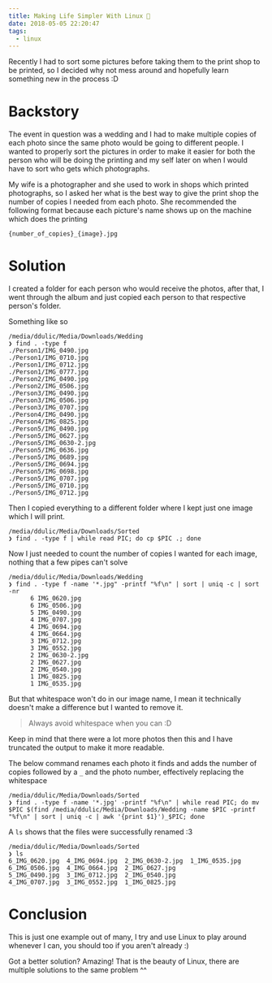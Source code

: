 ```yaml
---
title: Making Life Simpler With Linux 🐧
date: 2018-05-05 22:20:47
tags:
  - linux
---
```

Recently I had to sort some pictures before taking them to the print shop to be printed, so I decided why not mess around and hopefully learn something new in the process :D

<!-- more -->

# Backstory

The event in question was a wedding and I had to make multiple copies of each photo since the same photo would be going to different people.
I wanted to properly sort the pictures in order to make it easier for both the person who will be doing the printing and my self later on when I would have to sort who gets which photographs.

My wife is a photographer and she used to work in shops which printed photographs, so I asked her what is the best way to give the print shop the number of copies I needed from each photo. She recommended the following format because each picture's name shows up on the machine which does the printing

```
{number_of_copies}_{image}.jpg
```

# Solution

I created a folder for each person who would receive the photos, after that, I went through the album and just copied each person to that respective person's folder.

Something like so

```
/media/ddulic/Media/Downloads/Wedding
❯ find . -type f
./Person1/IMG_0490.jpg
./Person1/IMG_0710.jpg
./Person1/IMG_0712.jpg
./Person1/IMG_0777.jpg
./Person2/IMG_0490.jpg
./Person2/IMG_0506.jpg
./Person3/IMG_0490.jpg
./Person3/IMG_0506.jpg
./Person3/IMG_0707.jpg
./Person4/IMG_0490.jpg
./Person4/IMG_0825.jpg
./Person5/IMG_0490.jpg
./Person5/IMG_0627.jpg
./Person5/IMG_0630-2.jpg
./Person5/IMG_0636.jpg
./Person5/IMG_0689.jpg
./Person5/IMG_0694.jpg
./Person5/IMG_0698.jpg
./Person5/IMG_0707.jpg
./Person5/IMG_0710.jpg
./Person5/IMG_0712.jpg
```

Then I copied everything to a different folder where I kept just one image which I will print.

```
/media/ddulic/Media/Downloads/Sorted
❯ find . -type f | while read PIC; do cp $PIC .; done
```

Now I just needed to count the number of copies I wanted for each image, nothing that a few pipes can't solve

```
/media/ddulic/Media/Downloads/Wedding
❯ find . -type f -name '*.jpg" -printf "%f\n" | sort | uniq -c | sort -nr
      6 IMG_0620.jpg
      6 IMG_0506.jpg
      5 IMG_0490.jpg
      4 IMG_0707.jpg
      4 IMG_0694.jpg
      4 IMG_0664.jpg
      3 IMG_0712.jpg
      3 IMG_0552.jpg
      2 IMG_0630-2.jpg
      2 IMG_0627.jpg
      2 IMG_0540.jpg
      1 IMG_0825.jpg
      1 IMG_0535.jpg
```

But that whitespace won't do in our image name, I mean it technically doesn't make a difference but I wanted to remove it.

> Always avoid whitespace when you can :D

Keep in mind that there were a lot more photos then this and I have truncated the output to make it more readable.

The below command renames each photo it finds and adds the number of copies followed by a `_` and the photo number, effectively replacing the whitespace

```
/media/ddulic/Media/Downloads/Sorted
❯ find . -type f -name '*.jpg' -printf "%f\n" | while read PIC; do mv $PIC $(find /media/ddulic/Media/Downloads/Wedding -name $PIC -printf "%f\n" | sort | uniq -c | awk '{print $1}')_$PIC; done
```

A `ls` shows that the files were successfully renamed :3

```
/media/ddulic/Media/Downloads/Sorted
❯ ls
6_IMG_0620.jpg  4_IMG_0694.jpg  2_IMG_0630-2.jpg  1_IMG_0535.jpg
6_IMG_0506.jpg  4_IMG_0664.jpg  2_IMG_0627.jpg
5_IMG_0490.jpg  3_IMG_0712.jpg  2_IMG_0540.jpg
4_IMG_0707.jpg  3_IMG_0552.jpg  1_IMG_0825.jpg
```

# Conclusion

This is just one example out of many, I try and use Linux to play around whenever I can, you should too if you aren't already :)

Got a better solution? Amazing! That is the beauty of Linux, there are multiple solutions to the same problem ^^